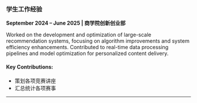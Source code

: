 ### **学生工作经验**  
**September 2024 – June 2025 | 商学院创新创业部**  

Worked on the development and optimization of large-scale recommendation systems, focusing on algorithm improvements and system efficiency enhancements. Contributed to real-time data processing pipelines and model optimization for personalized content delivery.

#### Key Contributions:  
- 策划各项竞赛讲座
- 汇总统计各项赛事

---